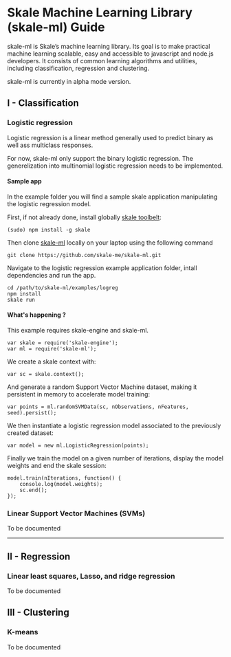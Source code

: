 # Skale Machine Learning Library (skale-ml) Guide

skale-ml is Skale’s machine learning library. Its goal is to make practical machine learning scalable, easy and accessible to javascript and node.js developers. It consists of common learning algorithms and utilities, including classification, regression and clustering.

skale-ml is currently in alpha mode version.

## I - Classification

### Logistic regression
Logistic regression is a linear method generally used to predict binary as well ass multiclass responses. 

For now, skale-ml only support the binary logistic regression. The generelization into multinomial logistic regression needs to be implemented.

#### Sample app
In the example folder you will find a sample skale application manipulating the logistic regression model.

First, if not already done, install globally [skale toolbelt](https://www.npmjs.com/package/skale):

```
(sudo) npm install -g skale
```

Then clone [skale-ml](https://github.com/skale-me/skale-ml) locally on your laptop using the following command

```
git clone https://github.com/skale-me/skale-ml.git
```

Navigate to the logistic regression example application folder, intall dependencies and run the app.

```
cd /path/to/skale-ml/examples/logreg
npm install
skale run
```
#### What's happening ?
This example requires skale-engine and skale-ml.

```
var skale = require('skale-engine');
var ml = require('skale-ml');
```
We create a skale context with:

```
var sc = skale.context();
```
And generate a random Support Vector Machine dataset, making it persistent in memory to accelerate model training:

```
var points = ml.randomSVMData(sc, nObservations, nFeatures, seed).persist();

``` 
We then instantiate a logistic regression model associated to the previously created dataset:

```
var model = new ml.LogisticRegression(points);

```
Finally we train the model on a given number of iterations, display the model weights and end the skale session:

```
model.train(nIterations, function() {
	console.log(model.weights);
	sc.end();
});
```

### Linear Support Vector Machines (SVMs)

To be documented

---

## II - Regression

### Linear least squares, Lasso, and ridge regression
To be documented


## III - Clustering

### K-means
To be documented
